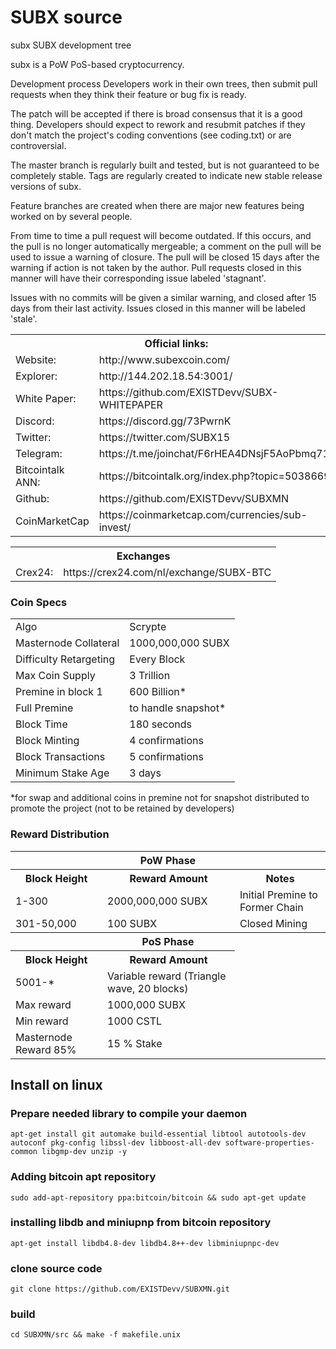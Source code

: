 # SUBX source
subx SUBX development tree

subx is a PoW PoS-based cryptocurrency.

Development process
Developers work in their own trees, then submit pull requests when they think their feature or bug fix is ready.

The patch will be accepted if there is broad consensus that it is a good thing. Developers should expect to rework and resubmit patches if they don't match the project's coding conventions (see coding.txt) or are controversial.

The master branch is regularly built and tested, but is not guaranteed to be completely stable. Tags are regularly created to indicate new stable release versions of subx.

Feature branches are created when there are major new features being worked on by several people.

From time to time a pull request will become outdated. If this occurs, and the pull is no longer automatically mergeable; a comment on the pull will be used to issue a warning of closure. The pull will be closed 15 days after the warning if action is not taken by the author. Pull requests closed in this manner will have their corresponding issue labeled 'stagnant'.

Issues with no commits will be given a similar warning, and closed after 15 days from their last activity. Issues closed in this manner will be labeled 'stale'.

<table>
  <th colspan=2>Official links:</th>

<tr><td>Website:</td><td> http://www.subexcoin.com/</td></tr>
<tr><td>Explorer:</td><td> http://144.202.18.54:3001/</td></tr>
<tr><td>White Paper:</td><td> https://github.com/EXISTDevv/SUBX-WHITEPAPER</td></tr>
<tr><td>Discord:</td><td> https://discord.gg/73PwrnK</td></tr>
<tr><td>Twitter:</td><td> https://twitter.com/SUBX15</td></tr>
<tr><td>Telegram:</td><td> https://t.me/joinchat/F6rHEA4DNsjF5AoPbmq71w</td></tr>
<tr><td>Bitcointalk ANN:</td><td> https://bitcointalk.org/index.php?topic=5038669</td></tr>
<tr><td>Github:</td><td> https://github.com/EXISTDevv/SUBXMN</td></tr>
<tr><td>CoinMarketCap</td><td>https://coinmarketcap.com/currencies/sub-invest/</td></tr>
</table>

<table>
  <th colspan=2>Exchanges</th>
<tr><td>Crex24:</td><td>https://crex24.com/nl/exchange/SUBX-BTC</td></tr>
</table>

### Coin Specs
<table>
<tr><td>Algo</td><td>Scrypte</td></tr>
  <tr><td>Masternode Collateral</td><td>1000,000,000 SUBX</td></tr>
<tr><td>Difficulty Retargeting</td><td>Every Block</td></tr>
<tr><td>Max Coin Supply</td><td>3 Trillion</td></tr>
<tr><td>Premine in block 1</td><td>600 Billion*</td></tr>
<tr><td>Full Premine</td><td>to handle snapshot*</td></tr>
  <tr><td>Block Time</td><td>180 seconds</td></tr>
  <tr><td>Block Minting</td><td>4 confirmations</td></tr>
  <tr><td>Block Transactions</td><td>5 confirmations</td></tr>
  <tr><td>Minimum Stake Age</td><td>3 days</td></tr>
</table>
*for swap and additional coins in premine not for snapshot distributed to promote the project (not to be retained by developers)

### Reward Distribution

<table>
<th colspan=4>PoW Phase</th>
<tr><th>Block Height</th><th>Reward Amount</th><th>Notes</th></tr>
<tr><td>1-300</td><td>2000,000,000 SUBX</td><td>Initial Premine to Former Chain</td></tr>
<tr><td>301-50,000</td><td>100 SUBX</td><td>Closed Mining</td></tr>
<tr><th colspan=4>PoS Phase</th></tr>
<tr><th>Block Height</th><th colspan=1>Reward Amount</th></tr>
<tr><td>5001-*</td><td>Variable reward (Triangle wave, 20 blocks)</td></tr>
  <tr><td>Max reward</td><td>1000,000 SUBX</td></tr>
  <tr><td>Min reward</td><td>1000 CSTL</td></tr>
  <tr><td>Masternode Reward 85%</td><td>15 % Stake</td></tr>
</table>

Install on linux
----------------

### Prepare needed library to compile your daemon
`apt-get install git automake build-essential libtool autotools-dev autoconf pkg-config libssl-dev libboost-all-dev software-properties-common libgmp-dev unzip -y`

### Adding bitcoin apt repository
`sudo add-apt-repository ppa:bitcoin/bitcoin && sudo apt-get update`

### installing libdb and miniupnp from bitcoin repository
`apt-get install libdb4.8-dev libdb4.8++-dev libminiupnpc-dev`

### clone source code
`git clone https://github.com/EXISTDevv/SUBXMN.git`

### build
`cd SUBXMN/src && make -f makefile.unix`
